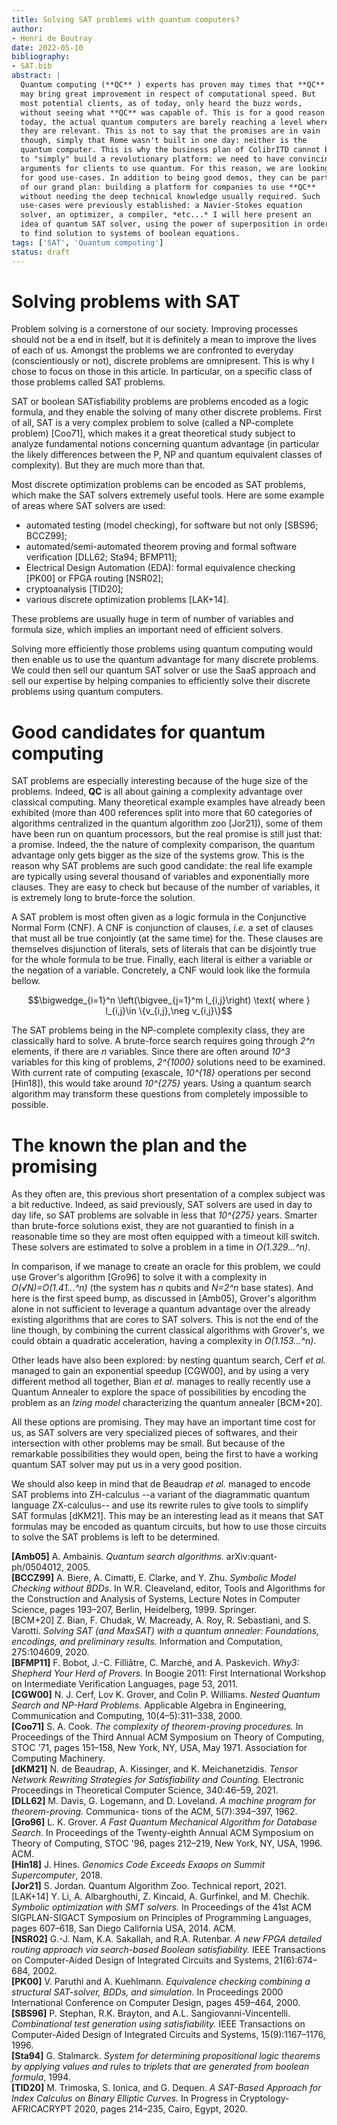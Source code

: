 ```yaml
---
title: Solving SAT problems with quantum computers?
author:
- Henri de Boutray
date: 2022-05-10
bibliography:
- SAT.bib
abstract: |
  Quantum computing (**QC** ) experts has proven may times that **QC**
  may bring great improvement in respect of computational speed. But
  most potential clients, as of today, only heard the buzz words,
  without seeing what **QC** was capable of. This is for a good reason:
  today, the actual quantum computers are barely reaching a level where
  they are relevant. This is not to say that the promises are in vain
  though, simply that Rome wasn't built in one day: neither is the
  quantum computer. This is why the business plan of ColibrITD cannot be
  to "simply" build a revolutionary platform: we need to have convincing
  arguments for clients to use quantum. For this reason, we are looking
  for good use-cases. In addition to being good demos, they can be part
  of our grand plan: building a platform for companies to use **QC**
  without needing the deep technical knowledge usually required. Such
  use-cases were previously established: a Navier-Stokes equation
  solver, an optimizer, a compiler, *etc...* I will here present an
  idea of quantum SAT solver, using the power of superposition in order
  to find solution to systems of boolean equations.
tags: ['SAT', 'Quantum computing']
status: draft
---
```


# Solving problems with SAT

Problem solving is a cornerstone of our society. Improving processes
should not be a end in itself, but it is definitely a mean to improve
the lives of each of us. Amongst the problems we are confronted to
everyday (conscientiously or not), discrete problems are omnipresent.
This is why I chose to focus on those in this article. In particular, on
a specific class of those problems called SAT problems.

SAT or boolean SATisfiability problems are problems encoded as a logic
formula, and they enable the solving of many other discrete problems.
First of all, SAT is a very complex problem to solve (called a
NP-complete problem) [Coo71], which makes it a great theoretical study
subject to analyze fundamental notions concerning quantum advantage (in
particular the likely differences between the P, NP and quantum
equivalent classes of complexity). But they are much more than that.

Most discrete optimization problems can be encoded as SAT problems,
which make the SAT solvers extremely useful tools. Here are some example
of areas where SAT solvers are used:

- automated testing (model checking), for software but not only
  [SBS96; BCCZ99];
- automated/semi-automated theorem proving and formal software
  verification [DLL62; Sta94; BFMP11];
- Electrical Design Automation (EDA): formal equivalence checking [PK00] or
  FPGA routing [NSR02];
-  cryptoanalysis [TID20];
-  various discrete optimization problems [LAK+14].

These problems are usually huge in term of number of variables and
formula size, which implies an important need of efficient solvers.

Solving more efficiently those problems using quantum computing would
then enable us to use the quantum advantage for many discrete problems.
We could then sell our quantum SAT solver or use the SaaS approach and
sell our expertise by helping companies to efficiently solve their
discrete problems using quantum computers.

# Good candidates for quantum computing

SAT problems are especially interesting because of the huge size of the
problems. Indeed, **QC** is all about gaining a complexity advantage
over classical computing. Many theoretical example examples have already
been exhibited (more than 400 references split into more that 60
categories of algorithms centralized in the quantum algorithm zoo
[Jor21]), some of them have been run on quantum processors, but the
real promise is still just that: a promise. Indeed, the the nature of
complexity comparison, the quantum advantage only gets bigger as the
size of the systems grow. This is the reason why SAT problems are such
good candidate: the real life example are typically using several
thousand of variables and exponentially more clauses. They are easy to
check but because of the number of variables, it is extremely long to
brute-force the solution.

A SAT problem is most often given as a logic formula in the Conjunctive
Normal Form (CNF). A CNF is conjunction of clauses, *i.e.* a set of
clauses that must all be true conjointly (at the same time) for the.
These clauses are themselves disjunction of literals, sets of literals
that can be disjointly true for the whole formula to be true. Finally,
each literal is either a variable or the negation of a variable.
Concretely, a CNF would look like the formula bellow.

$$\bigwedge_{i=1}^n \left(\bigvee_{j=1}^m l_{i,j}\right) \text{ where } l_{i,j}\in \{v_{i,j},\neg v_{i,j}\}$$

The SAT problems being in the NP-complete complexity class, they are
classically hard to solve. A brute-force search requires going through
*2^n* elements, if there are *n* variables. Since there are often around
*10^3* variables for this king of problems, *2^{1000}* solutions need to
be examined. With current rate of computing (exascale, *10^{18}*
operations per second [Hin18]), this would take around *10^{275}*
years. Using a quantum search algorithm may transform these questions
from completely impossible to possible.

# The known the plan and the promising

As they often are, this previous short presentation of a complex subject
was a bit reductive. Indeed, as said previously, SAT solvers are used in
day to day life, so SAT problems are solvable in less that *10^{275}*
years. Smarter than brute-force solutions exist, they are not guarantied
to finish in a reasonable time so they are most often equipped with a
timeout kill switch. These solvers are estimated to solve a problem in a
time in *O(1.329...^n)*.

In comparison, if we manage to create an oracle for this problem, we
could use Grover's algorithm [Gro96] to solve it with a complexity in
*O(√N)=O(1.41...^n)* (the system has *n* qubits and *N=2^n* 
base states). And here is the first speed bump, as discussed in [Amb05],
Grover's algorithm alone in not sufficient to leverage a quantum advantage over
the already existing algorithms that are cores to SAT solvers. This is
not the end of the line though, by combining the current classical
algorithms with Grover's, we could obtain a quadratic acceleration,
having a complexity in *O(1.153...^n)*.

Other leads have also been explored: by nesting quantum search, Cerf *et
al.* managed to gain an exponential speedup [CGW00], and by using a
very different method all together, Bian *et al.* manages to really
recently use a Quantum Annealer to explore the space of possibilities by
encoding the problem as an *Izing model* characterizing the quantum
annealer [BCM+20].

All these options are promising. They may have an important time cost
for us, as SAT solvers are very specialized pieces of softwares, and
their intersection with other problems may be small. But because of the
remarkable possibilities they would open, being the first to have a
working quantum SAT solver may put us in a very good position.

We should also keep in mind that de Beaudrap *et al.* managed to encode
SAT problems into ZH-calculus --a variant of the diagrammatic quantum
language ZX-calculus-- and use its rewrite rules to give tools to
simplify SAT formulas [dKM21]. This may be an interesting lead as it
means that SAT formulas may be encoded as quantum circuits, but how to
use those circuits to solve the SAT problems is left to be determined.

**[Amb05]** A. Ambainis. *Quantum search algorithms.* arXiv:quant-ph/0504012, 2005. <br>
**[BCCZ99]** A. Biere, A. Cimatti, E. Clarke, and Y. Zhu. *Symbolic Model Checking without BDDs.* In W.R.
Cleaveland, editor, Tools and Algorithms for the Construction and Analysis of Systems, Lecture
Notes in Computer Science, pages 193–207, Berlin, Heidelberg, 1999. Springer.<br>
[BCM+20] Z. Bian, F. Chudak, W. Macready, A. Roy, R. Sebastiani, and S. Varotti.
*Solving SAT (and MaxSAT) with a quantum annealer: Foundations, encodings, and
 preliminary results.* Information and Computation, 275:104609, 2020.<br>
**[BFMP11]** F. Bobot, J.-C. Filliâtre, C. Marché, and A. Paskevich. *Why3: Shepherd
Your Herd of Provers.* In Boogie 2011: First International Workshop on
Intermediate Verification Languages, page 53, 2011.<br>
**[CGW00]** N. J. Cerf, Lov K. Grover, and Colin P. Williams. *Nested Quantum Search and NP-Hard Problems.*
Applicable Algebra in Engineering, Communication and Computing, 10(4–5):311–338, 2000.<br>
**[Coo71]** S. A. Cook. *The complexity of theorem-proving procedures.* In Proceedings of the Third Annual
ACM Symposium on Theory of Computing, STOC '71, pages 151–158, New York, NY, USA, May
1971. Association for Computing Machinery.<br>
**[dKM21]** N. de Beaudrap, A. Kissinger, and K. Meichanetzidis. *Tensor Network Rewriting Strategies for
Satisfiability and Counting.* Electronic Proceedings in Theoretical Computer
Science, 340:46–59, 2021.<br>
**[DLL62]** M. Davis, G. Logemann, and D. Loveland. *A machine program for theorem-proving.* Communica-
tions of the ACM, 5(7):394–397, 1962.<br>
**[Gro96]** L. K. Grover. *A Fast Quantum Mechanical Algorithm for Database Search.* In Proceedings of the
Twenty-eighth Annual ACM Symposium on Theory of Computing, STOC '96, pages 212–219, New
York, NY, USA, 1996. ACM.<br>
**[Hin18]** J. Hines. *Genomics Code Exceeds Exaops on Summit Supercomputer*, 2018.<br>
**[Jor21]** S. Jordan. Quantum Algorithm Zoo. Technical report, 2021.<br>
[LAK+14] Y. Li, A. Albarghouthi, Z. Kincaid, A. Gurfinkel, and M. Chechik. *Symbolic optimization with
SMT solvers.* In Proceedings of the 41st ACM SIGPLAN-SIGACT Symposium on Principles of
Programming Languages, pages 607–618, San Diego California USA, 2014. ACM.<br>
**[NSR02]** G.-J. Nam, K.A. Sakallah, and R.A. Rutenbar. *A new FPGA detailed routing 
approach via search-based Boolean satisfiability.* IEEE Transactions on Computer-Aided Design of Integrated Circuits
and Systems, 21(6):674–684, 2002.<br>
**[PK00]** V. Paruthi and A. Kuehlmann. *Equivalence checking combining a structural SAT-solver, BDDs,
and simulation.* In Proceedings 2000 International Conference on Computer Design, pages 459–464,
2000.<br>
**[SBS96]** P. Stephan, R.K. Brayton, and A.L. Sangiovanni-Vincentelli. *Combinational test generation using
satisfiability.* IEEE Transactions on Computer-Aided Design of Integrated Circuits and Systems,
15(9):1167–1176, 1996.<br>
**[Sta94]** G. Stalmarck. *System for determining propositional logic theorems by applying values and rules to
triplets that are generated from boolean formula*, 1994.<br>
**[TID20]** M. Trimoska, S. Ionica, and G. Dequen. *A SAT-Based Approach for Index Calculus on Binary
Elliptic Curves.* In Progress in Cryptology-AFRICACRYPT 2020, pages 214–235,
Cairo, Egypt, 2020.